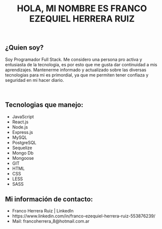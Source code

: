 
### <h1 align="center"> HOLA, MI NOMBRE ES FRANCO EZEQUIEL HERRERA RUIZ </h1>
<br/>


<h2>¿Quien soy?</h2>
<p>Soy Programador Full Stack.
Me considero una persona pro activa y entusiasta de la tecnologia, es por esto que me gusta dar continuidad a mis aprendizajes. Mantenerme informado y actualizado sobre las diversas tecnologias para mi es primordial, ya que me permiten tener confiaza y seguridad en mi hacer diario. 
</p>
<br/>


<h2>Tecnologias que manejo:</h2>
<p>
  <ul>
    <li>JavaScript</li>
    <li>React.js</li>
    <li>Node.js</li>
    <li>Express.js</li>
    <li>MySQL</li>
    <li>PostgreSQL</li>
    <li>Sequelize</li>
    <li>Mongo Db</li>
    <li>Mongoose</li>
    <li>GIT</li>
    <li>HTML</li>
    <li>CSS</li>
    <li>LESS</li>
    <li>SASS</li>
  </ul>
</p>

<h2>Mi información de contacto:</h2>
  <ul>
    <li>Franco Herrera Ruiz | LinkedIn </li>
    <li>https://www.linkedin.com/in/franco-ezequiel-herrera-ruiz-553876239/</li>
    <li>Mail: francoherrera_8@hotmail.com.ar</li>
    
    
  </ul>
